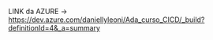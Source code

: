 LINK da AZURE -> https://dev.azure.com/daniellyleoni/Ada_curso_CICD/_build?definitionId=4&_a=summary
